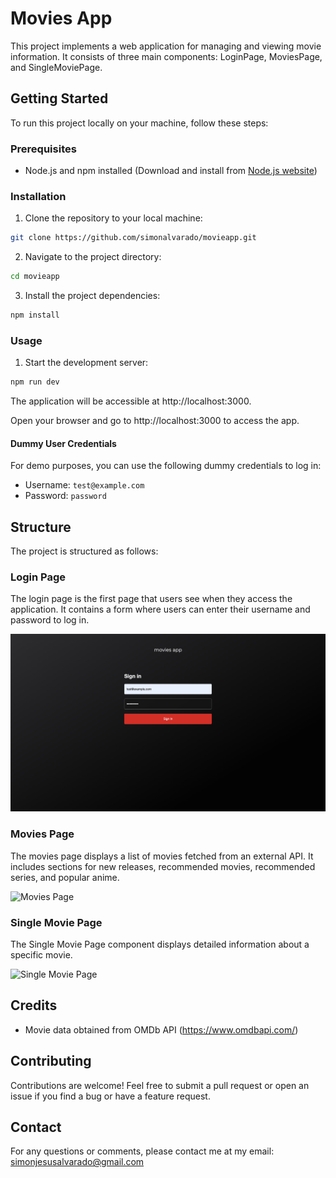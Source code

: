 # Movies App

This project implements a web application for managing and viewing movie information. It consists of three main components: LoginPage, MoviesPage, and SingleMoviePage.

## Getting Started

To run this project locally on your machine, follow these steps:

### Prerequisites

- Node.js and npm installed (Download and install from [Node.js website](https://nodejs.org/))

### Installation

1. Clone the repository to your local machine:

```bash
git clone https://github.com/simonalvarado/movieapp.git
```

2. Navigate to the project directory:

```bash
cd movieapp
```

3. Install the project dependencies:

```bash
npm install
```

### Usage

1. Start the development server:

```bash
npm run dev
```

The application will be accessible at http://localhost:3000.

Open your browser and go to http://localhost:3000 to access the app.

#### Dummy User Credentials

For demo purposes, you can use the following dummy credentials to log in:

- Username: `test@example.com`
- Password: `password`

## Structure

The project is structured as follows:

### Login Page

The login page is the first page that users see when they access the application. It contains a form where users can enter their username and password to log in.



![Login Page](/example_images/login-page.png)

### Movies Page

The movies page displays a list of movies fetched from an external API. It includes sections for new releases, recommended movies, recommended series, and popular anime.

![Movies Page](/example_images/movies-page.png)

### Single Movie Page

The Single Movie Page component displays detailed information about a specific movie.

![Single Movie Page](/example_images/example_images/single-movie-page.png)

## Credits

- Movie data obtained from OMDb API (https://www.omdbapi.com/)

## Contributing

Contributions are welcome! Feel free to submit a pull request or open an issue if you find a bug or have a feature request.

## Contact

For any questions or comments, please contact me at my email: simonjesusalvarado@gmail.com